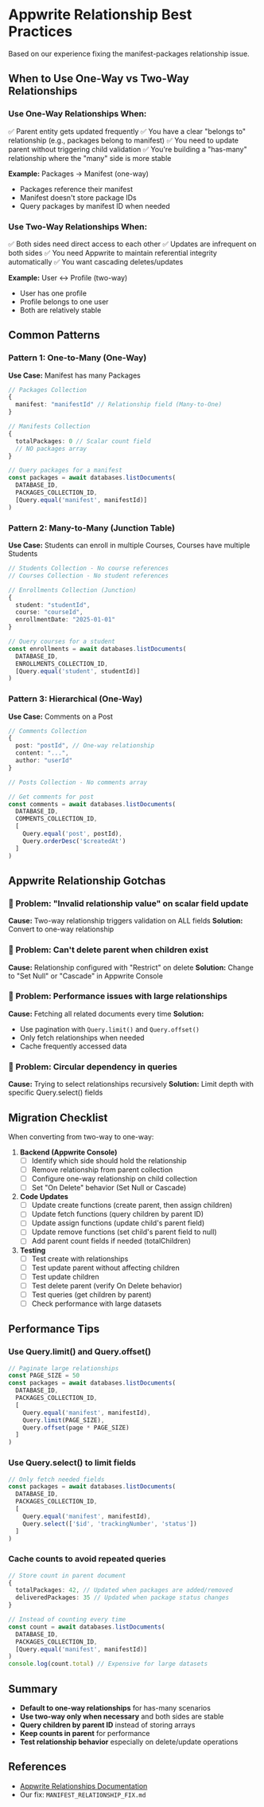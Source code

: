 # Appwrite Relationship Best Practices

Based on our experience fixing the manifest-packages relationship issue.

## When to Use One-Way vs Two-Way Relationships

### Use One-Way Relationships When:
✅ Parent entity gets updated frequently
✅ You have a clear "belongs to" relationship (e.g., packages belong to manifest)
✅ You need to update parent without triggering child validation
✅ You're building a "has-many" relationship where the "many" side is more stable

**Example:** Packages → Manifest (one-way)
- Packages reference their manifest
- Manifest doesn't store package IDs
- Query packages by manifest ID when needed

### Use Two-Way Relationships When:
✅ Both sides need direct access to each other
✅ Updates are infrequent on both sides
✅ You need Appwrite to maintain referential integrity automatically
✅ You want cascading deletes/updates

**Example:** User ↔ Profile (two-way)
- User has one profile
- Profile belongs to one user
- Both are relatively stable

## Common Patterns

### Pattern 1: One-to-Many (One-Way)
**Use Case:** Manifest has many Packages

```typescript
// Packages Collection
{
  manifest: "manifestId" // Relationship field (Many-to-One)
}

// Manifests Collection
{
  totalPackages: 0 // Scalar count field
  // NO packages array
}

// Query packages for a manifest
const packages = await databases.listDocuments(
  DATABASE_ID,
  PACKAGES_COLLECTION_ID,
  [Query.equal('manifest', manifestId)]
)
```

### Pattern 2: Many-to-Many (Junction Table)
**Use Case:** Students can enroll in multiple Courses, Courses have multiple Students

```typescript
// Students Collection - No course references
// Courses Collection - No student references

// Enrollments Collection (Junction)
{
  student: "studentId",
  course: "courseId",
  enrollmentDate: "2025-01-01"
}

// Query courses for a student
const enrollments = await databases.listDocuments(
  DATABASE_ID,
  ENROLLMENTS_COLLECTION_ID,
  [Query.equal('student', studentId)]
)
```

### Pattern 3: Hierarchical (One-Way)
**Use Case:** Comments on a Post

```typescript
// Comments Collection
{
  post: "postId", // One-way relationship
  content: "...",
  author: "userId"
}

// Posts Collection - No comments array

// Get comments for post
const comments = await databases.listDocuments(
  DATABASE_ID,
  COMMENTS_COLLECTION_ID,
  [
    Query.equal('post', postId),
    Query.orderDesc('$createdAt')
  ]
)
```

## Appwrite Relationship Gotchas

### 🚫 Problem: "Invalid relationship value" on scalar field update
**Cause:** Two-way relationship triggers validation on ALL fields
**Solution:** Convert to one-way relationship

### 🚫 Problem: Can't delete parent when children exist
**Cause:** Relationship configured with "Restrict" on delete
**Solution:** Change to "Set Null" or "Cascade" in Appwrite Console

### 🚫 Problem: Performance issues with large relationships
**Cause:** Fetching all related documents every time
**Solution:** 
- Use pagination with `Query.limit()` and `Query.offset()`
- Only fetch relationships when needed
- Cache frequently accessed data

### 🚫 Problem: Circular dependency in queries
**Cause:** Trying to select relationships recursively
**Solution:** Limit depth with specific Query.select() fields

## Migration Checklist

When converting from two-way to one-way:

1. **Backend (Appwrite Console)**
   - [ ] Identify which side should hold the relationship
   - [ ] Remove relationship from parent collection
   - [ ] Configure one-way relationship on child collection
   - [ ] Set "On Delete" behavior (Set Null or Cascade)

2. **Code Updates**
   - [ ] Update create functions (create parent, then assign children)
   - [ ] Update fetch functions (query children by parent ID)
   - [ ] Update assign functions (update child's parent field)
   - [ ] Update remove functions (set child's parent field to null)
   - [ ] Add parent count fields if needed (totalChildren)

3. **Testing**
   - [ ] Test create with relationships
   - [ ] Test update parent without affecting children
   - [ ] Test update children
   - [ ] Test delete parent (verify On Delete behavior)
   - [ ] Test queries (get children by parent)
   - [ ] Check performance with large datasets

## Performance Tips

### Use Query.limit() and Query.offset()
```typescript
// Paginate large relationships
const PAGE_SIZE = 50
const packages = await databases.listDocuments(
  DATABASE_ID,
  PACKAGES_COLLECTION_ID,
  [
    Query.equal('manifest', manifestId),
    Query.limit(PAGE_SIZE),
    Query.offset(page * PAGE_SIZE)
  ]
)
```

### Use Query.select() to limit fields
```typescript
// Only fetch needed fields
const packages = await databases.listDocuments(
  DATABASE_ID,
  PACKAGES_COLLECTION_ID,
  [
    Query.equal('manifest', manifestId),
    Query.select(['$id', 'trackingNumber', 'status'])
  ]
)
```

### Cache counts to avoid repeated queries
```typescript
// Store count in parent document
{
  totalPackages: 42, // Updated when packages are added/removed
  deliveredPackages: 35 // Updated when package status changes
}

// Instead of counting every time
const count = await databases.listDocuments(
  DATABASE_ID,
  PACKAGES_COLLECTION_ID,
  [Query.equal('manifest', manifestId)]
)
console.log(count.total) // Expensive for large datasets
```

## Summary

- **Default to one-way relationships** for has-many scenarios
- **Use two-way only when necessary** and both sides are stable
- **Query children by parent ID** instead of storing arrays
- **Keep counts in parent** for performance
- **Test relationship behavior** especially on delete/update operations

## References

- [Appwrite Relationships Documentation](https://appwrite.io/docs/products/databases/relationships)
- Our fix: `MANIFEST_RELATIONSHIP_FIX.md`
